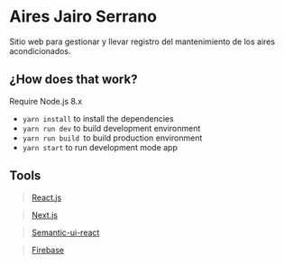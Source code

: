 # Aires Jairo Serrano

Sitio web para gestionar y llevar registro del mantenimiento de los aires acondicionados.

## ¿How does that work?

Require Node.js 8.x

* `yarn install` to install the dependencies
* `yarn run dev` to build development environment
* `yarn run build `to build production environment
* `yarn start` to run development mode app

## Tools

> [React.js](https://reactjs.org/)

> [Next.js](https://nextjs.org/)

> [Semantic-ui-react](https://react.semantic-ui.com/usage)

> [Firebase](https://firebase.google.com)
